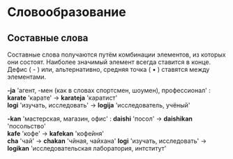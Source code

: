 # Словообразование

## Составные слова

Составные слова получаются путём комбинации элементов, из которых они состоят. Наиболее значимый элемент всегда ставится в конце. Дефис ( - ) или, альтернативно, средняя точка ( • ) ставятся между элементами.

**-ja**
'агент, -мен (как в словах спортсмен, шоумен), профессионал' :  
**karate**
'карате'
→ **karateja**
'каратист'  
**logi**
'изучать, исследовать'
→ **logija**
'исследователь, учёный'

**-kan**
'мастерская, магазин, офис' :
**daishi**
'посол'
→ **daishikan**
'посольство'  
**kafe**
'кофе'
→ **kafekan**
'кофейня'  
**cha**
'чай'
→ **chakan**
'чйная, чайхана'
**logi**
'изучать, исследовать'
→ **logikan**
'исследовательская лаборатория, интститут'

